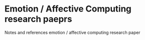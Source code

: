 # Emotion / Affective Computing research paeprs
Notes and references emotion / affective computing research paper
